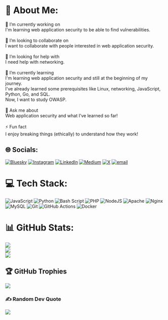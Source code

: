 # 💫 About Me:
🔭 I’m currently working on  <br>I'm learning web application security to be able to find vulnerabilities.  <br><br>👯 I’m looking to collaborate on  <br>I want to collaborate with people interested in web application security.  <br><br>🤝 I’m looking for help with  <br>I need help with networking.  <br><br>🌱 I’m currently learning  <br>I'm learning web application security and still at the beginning of my journey.  <br>I've already learned some prerequisites like Linux, networking, JavaScript, Python, Go, and SQL.  <br>Now, I want to study OWASP.  <br><br>💬 Ask me about  <br>Web application security and what I’ve learned so far!  <br><br>⚡ Fun fact  <br>I enjoy breaking things (ethically) to understand how they work!


## 🌐 Socials:
[![Bluesky](https://img.shields.io/badge/bluesky-0285FF?style=for-the-badge&logo=bluesky&logoColor=%23FFFFFF)](https://bsky.app/profile/0xhamed.bsky.social) [![Instagram](https://img.shields.io/badge/Instagram-%23E4405F.svg?logo=Instagram&logoColor=white)](https://instagram.com/hamed_nabizadeh_) [![LinkedIn](https://img.shields.io/badge/LinkedIn-%230077B5.svg?logo=linkedin&logoColor=white)](https://linkedin.com/in/h4med) [![Medium](https://img.shields.io/badge/Medium-12100E?logo=medium&logoColor=white)](https://medium.com/@h4med) [![X](https://img.shields.io/badge/X-black.svg?logo=X&logoColor=white)](https://x.com/0xHamed_) [![email](https://img.shields.io/badge/Email-D14836?logo=gmail&logoColor=white)](mailto:hamed.nabizadeh.06@gmail.com) 

# 💻 Tech Stack:
![JavaScript](https://img.shields.io/badge/javascript-%23323330.svg?style=for-the-badge&logo=javascript&logoColor=%23F7DF1E) ![Python](https://img.shields.io/badge/python-3670A0?style=for-the-badge&logo=python&logoColor=ffdd54) ![Bash Script](https://img.shields.io/badge/bash_script-%23121011.svg?style=for-the-badge&logo=gnu-bash&logoColor=white) ![PHP](https://img.shields.io/badge/php-%23777BB4.svg?style=for-the-badge&logo=php&logoColor=white) ![NodeJS](https://img.shields.io/badge/node.js-6DA55F?style=for-the-badge&logo=node.js&logoColor=white) ![Apache](https://img.shields.io/badge/apache-%23D42029.svg?style=for-the-badge&logo=apache&logoColor=white) ![Nginx](https://img.shields.io/badge/nginx-%23009639.svg?style=for-the-badge&logo=nginx&logoColor=white) ![MySQL](https://img.shields.io/badge/mysql-4479A1.svg?style=for-the-badge&logo=mysql&logoColor=white) ![Git](https://img.shields.io/badge/git-%23F05033.svg?style=for-the-badge&logo=git&logoColor=white) ![GitHub Actions](https://img.shields.io/badge/github%20actions-%232671E5.svg?style=for-the-badge&logo=githubactions&logoColor=white) ![Docker](https://img.shields.io/badge/docker-%230db7ed.svg?style=for-the-badge&logo=docker&logoColor=white)
# 📊 GitHub Stats:
![](https://github-readme-stats.vercel.app/api?username=hamed-nabizadeh&theme=dark&hide_border=true&include_all_commits=false&count_private=false)<br/>
![](https://github-readme-streak-stats.herokuapp.com/?user=hamed-nabizadeh&theme=dark&hide_border=true)<br/>
![](https://github-readme-stats.vercel.app/api/top-langs/?username=hamed-nabizadeh&theme=dark&hide_border=true&include_all_commits=false&count_private=false&layout=compact)

## 🏆 GitHub Trophies
![](https://github-profile-trophy.vercel.app/?username=hamed-nabizadeh&theme=radical&no-frame=false&no-bg=true&margin-w=4)

### ✍️ Random Dev Quote
![](https://quotes-github-readme.vercel.app/api?type=vetical&theme=radical)

<!-- Proudly created with GPRM ( https://gprm.itsvg.in ) -->
